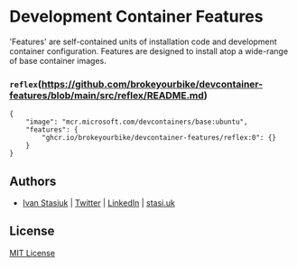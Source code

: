 # Development Container Features

'Features' are self-contained units of installation code and development container configuration. Features are designed to install atop a wide-range of base container images.

### `reflex`(https://github.com/brokeyourbike/devcontainer-features/blob/main/src/reflex/README.md)

```jsonc
{
    "image": "mcr.microsoft.com/devcontainers/base:ubuntu",
    "features": {
        "ghcr.io/brokeyourbike/devcontainer-features/reflex:0": {}
    }
}
```

## Authors
- [Ivan Stasiuk](https://github.com/brokeyourbike) | [Twitter](https://twitter.com/brokeyourbike) | [LinkedIn](https://www.linkedin.com/in/brokeyourbike) | [stasi.uk](https://stasi.uk)

## License
[MIT License](https://github.com/brokeyourbike/devcontainer-features/blob/main/LICENSE)
